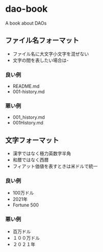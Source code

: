 # dao-book
A book about DAOs



## ファイル名フォーマット

- ファイル名に大文字小文字を混ぜない
- 文字の間を表したい場合は-

### 良い例

- README.md
- 001-history.md

### 悪い例

- 001_history.md
- 001History.md

## 文字フォーマット

- 漢字ではなく極力英数字半角
- 和暦ではなく西暦
- フィアット価値を表すときは米ドルで統一

### 良い例

- 100万ドル
- 2021年
- Fortune 500

### 悪い例

- 百万ドル
- １００万ドル
- ２０２１年




